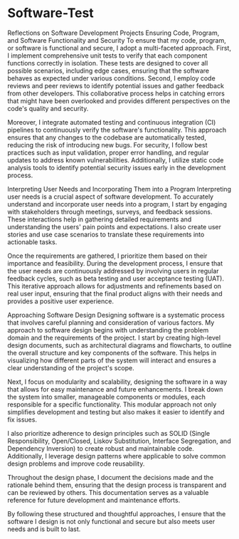 # Software-Test
Reflections on Software Development Projects
Ensuring Code, Program, and Software Functionality and Security
To ensure that my code, program, or software is functional and secure, I adopt a multi-faceted approach. First, I implement comprehensive unit tests to verify that each component functions correctly in isolation. These tests are designed to cover all possible scenarios, including edge cases, ensuring that the software behaves as expected under various conditions. Second, I employ code reviews and peer reviews to identify potential issues and gather feedback from other developers. This collaborative process helps in catching errors that might have been overlooked and provides different perspectives on the code's quality and security.

Moreover, I integrate automated testing and continuous integration (CI) pipelines to continuously verify the software's functionality. This approach ensures that any changes to the codebase are automatically tested, reducing the risk of introducing new bugs. For security, I follow best practices such as input validation, proper error handling, and regular updates to address known vulnerabilities. Additionally, I utilize static code analysis tools to identify potential security issues early in the development process.

Interpreting User Needs and Incorporating Them into a Program
Interpreting user needs is a crucial aspect of software development. To accurately understand and incorporate user needs into a program, I start by engaging with stakeholders through meetings, surveys, and feedback sessions. These interactions help in gathering detailed requirements and understanding the users' pain points and expectations. I also create user stories and use case scenarios to translate these requirements into actionable tasks.

Once the requirements are gathered, I prioritize them based on their importance and feasibility. During the development process, I ensure that the user needs are continuously addressed by involving users in regular feedback cycles, such as beta testing and user acceptance testing (UAT). This iterative approach allows for adjustments and refinements based on real user input, ensuring that the final product aligns with their needs and provides a positive user experience.

Approaching Software Design
Designing software is a systematic process that involves careful planning and consideration of various factors. My approach to software design begins with understanding the problem domain and the requirements of the project. I start by creating high-level design documents, such as architectural diagrams and flowcharts, to outline the overall structure and key components of the software. This helps in visualizing how different parts of the system will interact and ensures a clear understanding of the project's scope.

Next, I focus on modularity and scalability, designing the software in a way that allows for easy maintenance and future enhancements. I break down the system into smaller, manageable components or modules, each responsible for a specific functionality. This modular approach not only simplifies development and testing but also makes it easier to identify and fix issues.

I also prioritize adherence to design principles such as SOLID (Single Responsibility, Open/Closed, Liskov Substitution, Interface Segregation, and Dependency Inversion) to create robust and maintainable code. Additionally, I leverage design patterns where applicable to solve common design problems and improve code reusability.

Throughout the design phase, I document the decisions made and the rationale behind them, ensuring that the design process is transparent and can be reviewed by others. This documentation serves as a valuable reference for future development and maintenance efforts.

By following these structured and thoughtful approaches, I ensure that the software I design is not only functional and secure but also meets user needs and is built to last.
